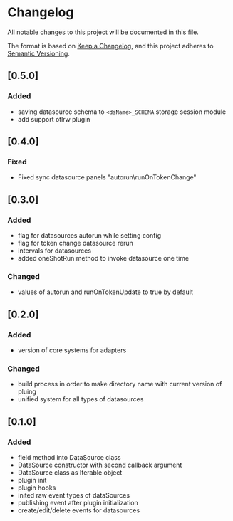 # Changelog

All notable changes to this project will be documented in this file.

The format is based on [Keep a Changelog](https://keepachangelog.com/en/1.0.0/),
and this project adheres to [Semantic Versioning](https://semver.org/spec/v2.0.0.html).

## [0.5.0]

### Added

- saving datasource schema to `<dsName>_SCHEMA` storage session module
- add support otlrw plugin

## [0.4.0]

### Fixed
- Fixed sync datasource panels "autorun\runOnTokenChange"

## [0.3.0]

### Added

- flag for datasources autorun while setting config
- flag for token change datasource rerun
- intervals for datasources
- added oneShotRun method to invoke datasource one time

### Changed

- values of autorun and runOnTokenUpdate to true by default

## [0.2.0]

### Added

- version of core systems for adapters

### Changed

- build process in order to make directory name with current version of pluing
- unified system for all types of datasources

## [0.1.0]

### Added

- field method into DataSource class
- DataSource constructor with second callback argument
- DataSource class as Iterable object
- plugin init
- plugin hooks
- inited raw event types of dataSources
- publishing event after plugin initialization
- create/edit/delete events for datasources
